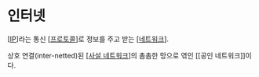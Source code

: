 # 인터넷

[[IP]]라는 통신 [[프로토콜]]로 정보를 주고 받는 [[네트워크]].

상호 연결(inter-netted)된 [[사설 네트워크]]의 촘촘한 망으로 엮인 [[공인 네트워크]]이다.


[//begin]: # "Autogenerated link references for markdown compatibility"
[IP]: IP.md "IP"
[프로토콜]: 프로토콜.md "프로토콜"
[네트워크]: 네트워크.md "네트워크"
[사설 네트워크]: <사설 네트워크.md> "사설 네트워크"
[//end]: # "Autogenerated link references"